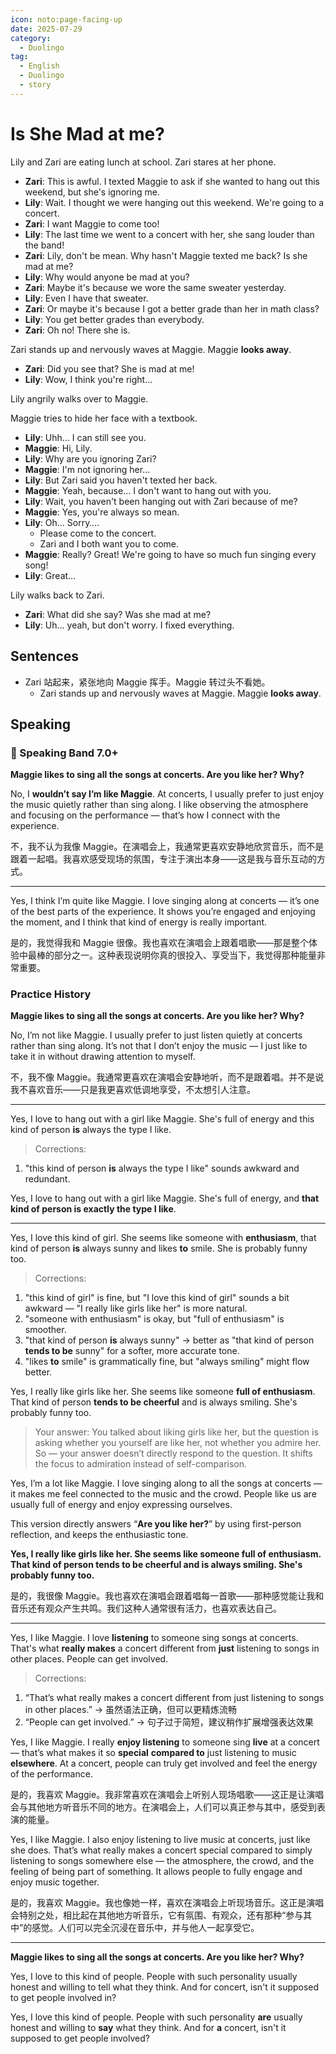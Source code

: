 ```yaml
---
icon: noto:page-facing-up
date: 2025-07-29
category:
  - Duolingo
tag:
  - English
  - Duolingo
  - story
---
```


# Is She Mad at me?

Lily and Zari are eating lunch at school. Zari stares at her phone.

- **Zari**: This is awful. I texted Maggie to ask if she wanted to hang out this weekend, but she's ignoring me.
- **Lily**: Wait. I thought we were hanging out this weekend. We're going to a concert.
- **Zari**: I want Maggie to come too!
- **Lily**: The last time we went to a concert with her, she sang louder than the band!
- **Zari**: Lily, don't be mean. Why hasn't Maggie texted me back? Is she mad at me?
- **Lily**: Why would anyone be mad at you?
- **Zari**: Maybe it's because we wore the same sweater yesterday.
- **Lily**: Even I have that sweater.
- **Zari**: Or maybe it's because I got a better grade than her in math class?
- **Lily**: You get better grades than everybody.
- **Zari**: Oh no! There she is.

Zari stands up and nervously waves at Maggie. Maggie **looks away**.

- **Zari**: Did you see that? She is mad at me!
- **Lily**: Wow, I think you're right…

Lily angrily walks over to Maggie.

Maggie tries to hide her face with a textbook.

- **Lily**: Uhh… I can still see you.
- **Maggie**: Hi, Lily.
- **Lily**: Why are you ignoring Zari?
- **Maggie**: I'm not ignoring her…
- **Lily**: But Zari said you haven't texted her back.
- **Maggie**: Yeah, because… I don't want to hang out with you.
- **Lily**: Wait, you haven't been hanging out with Zari because of me?
- **Maggie**: Yes, you're always so mean.
- **Lily**: Oh… Sorry….
  - Please come to the concert.
  - Zari and I both want you to come.
- **Maggie**: Really? Great! We're going to have so much fun singing every song!
- **Lily**: Great…

Lily walks back to Zari.

- **Zari**: What did she say? Was she mad at me?
- **Lily**: Uh… yeah, but don't worry. I fixed everything.

## Sentences

- Zari 站起来，紧张地向 Maggie 挥手。Maggie 转过头不看她。
  - Zari stands up and nervously waves at Maggie. Maggie **looks away**.

## Speaking

### 🌟 Speaking Band 7.0+

**Maggie likes to sing all the songs at concerts. Are you like her? Why?**

No, I **wouldn’t say I’m like Maggie**. At concerts, I usually prefer to just enjoy the music quietly rather than sing along. I like observing the atmosphere and focusing on the performance — that’s how I connect with the experience.

不，我不认为我像 Maggie。在演唱会上，我通常更喜欢安静地欣赏音乐，而不是跟着一起唱。我喜欢感受现场的氛围，专注于演出本身——这是我与音乐互动的方式。

---

Yes, I think I’m quite like Maggie. I love singing along at concerts — it’s one of the best parts of the experience. It shows you’re engaged and enjoying the moment, and I think that kind of energy is really important.

是的，我觉得我和 Maggie 很像。我也喜欢在演唱会上跟着唱歌——那是整个体验中最棒的部分之一。这种表现说明你真的很投入、享受当下，我觉得那种能量非常重要。

### Practice History

**Maggie likes to sing all the songs at concerts. Are you like her? Why?**

No, I’m not like Maggie. I usually prefer to just listen quietly at concerts rather than sing along. It’s not that I don’t enjoy the music — I just like to take it in without drawing attention to myself.

不，我不像 Maggie。我通常更喜欢在演唱会安静地听，而不是跟着唱。并不是说我不喜欢音乐——只是我更喜欢低调地享受，不太想引人注意。

---

Yes, I love to hang out with a girl like Maggie. She's full of energy and this kind of person **is** always the type I like.

> Corrections:

1. "this kind of person **is** always the type I like" sounds awkward and redundant.

Yes, I love to hang out with a girl like Maggie. She's full of energy, and **that kind of person is exactly the type I like**.

---

Yes, I love this kind of girl. She seems like someone with **enthusiasm**, that kind of person **is** always sunny and likes **to** smile. She is probably funny too.

> Corrections:

1. "this kind of girl" is fine, but "I love this kind of girl" sounds a bit awkward — "I really like girls like her" is more natural.
2. "someone with enthusiasm" is okay, but "full of enthusiasm" is smoother.
3. "that kind of person **is** always sunny" → better as "that kind of person **tends to be** sunny" for a softer, more accurate tone.
4. "likes **to** smile" is grammatically fine, but "always smiling" might flow better.

Yes, I really like girls like her. She seems like someone **full of enthusiasm**. That kind of person **tends to be cheerful** and is always smiling. She's probably funny too.

> Your answer: You talked about liking girls like her, but the question is asking whether you yourself are like her, not whether you admire her.
> So — your answer doesn’t directly respond to the question. It shifts the focus to admiration instead of self-comparison.

Yes, I’m a lot like Maggie. I love singing along to all the songs at concerts — it makes me feel connected to the music and the crowd. People like us are usually full of energy and enjoy expressing ourselves.

This version directly answers “**Are you like her?**” by using first-person reflection, and keeps the enthusiastic tone.

**Yes, I really like girls like her. She seems like someone full of enthusiasm. That kind of person tends to be cheerful and is always smiling. She's probably funny too.**

是的，我很像 Maggie。我也喜欢在演唱会跟着唱每一首歌——那种感觉能让我和音乐还有观众产生共鸣。我们这种人通常很有活力，也喜欢表达自己。

---

Yes, I like Maggie. I love **listening** to someone sing songs at concerts. That's what **really makes** a concert different from **just** listening to songs in other places. People can get involved.

> Corrections:

1. “That’s what really makes a concert different from just listening to songs in other places.” → 虽然语法正确，但可以更精炼流畅
2. “People can get involved.” → 句子过于简短，建议稍作扩展增强表达效果

Yes, I like Maggie. I really **enjoy listening** to someone sing **live** at a concert — that’s what makes it so **special** **compared to** just listening to music **elsewhere**. At a concert, people can truly get involved and feel the energy of the performance.

是的，我喜欢 Maggie。我非常喜欢在演唱会上听别人现场唱歌——这正是让演唱会与其他地方听音乐不同的地方。在演唱会上，人们可以真正参与其中，感受到表演的能量。

Yes, I like Maggie. I also enjoy listening to live music at concerts, just like she does. That’s what really makes a concert special compared to simply listening to songs somewhere else — the atmosphere, the crowd, and the feeling of being part of something. It allows people to fully engage and enjoy music together.

是的，我喜欢 Maggie。我也像她一样，喜欢在演唱会上听现场音乐。这正是演唱会特别之处，相比起在其他地方听音乐，它有氛围、有观众，还有那种“参与其中”的感觉。人们可以完全沉浸在音乐中，并与他人一起享受它。

---

**Maggie likes to sing all the songs at concerts. Are you like her? Why?**

Yes, I love to this kind of people. People with such personality usually honest and willing to tell what they think. And for concert, isn't it supposed to get people involved in?

Yes, I love this kind of people. People with such personality **are** usually honest and willing to **say** what they think. And for **a** concert, isn't it supposed to get people involved?

